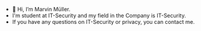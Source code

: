 - 👋 Hi, I’m Marvin Müller.
- I'm student at IT-Security and my field in the Company is IT-Security.
- If you have any questions on IT-Security or privacy, you can contact me.
